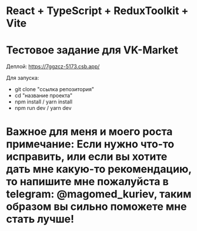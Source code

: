 # React + TypeScript + ReduxToolkit + Vite

# Тестовое задание для VK-Market

Деплой: https://7ggzcz-5173.csb.app/

Для запуска:
- git clone "ссылка репозитория"
- cd "название проекта"
- npm install / yarn install
- npm run dev / yarn dev

# Важное для меня и моего роста примечание: Если нужно что-то исправить, или если вы хотите дать мне какую-то рекомендацию, то напишите мне пожалуйста в telegram: @magomed_kuriev, таким образом вы сильно поможете мне стать лучше!
